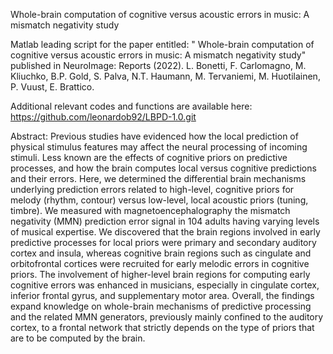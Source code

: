 Whole-brain computation of cognitive versus acoustic errors in music: A mismatch negativity study

Matlab leading script for the paper entitled: " Whole-brain computation of cognitive versus acoustic errors in music: A mismatch negativity study" published in NeuroImage: Reports (2022). L. Bonetti, F. Carlomagno, M. Kliuchko, B.P. Gold, S. Palva, N.T. Haumann, M. Tervaniemi, M. Huotilainen, P. Vuust, E. Brattico.

Additional relevant codes and functions are available here: https://github.com/leonardob92/LBPD-1.0.git

Abstract: Previous studies have evidenced how the local prediction of physical stimulus features may affect the neural processing of incoming stimuli. Less known are the effects of cognitive priors on predictive processes, and how the brain computes local versus cognitive predictions and their errors. Here, we determined the differential brain mechanisms underlying prediction errors related to high-level, cognitive priors for melody (rhythm, contour) versus low-level, local acoustic priors (tuning, timbre). We measured with magnetoencephalography the mismatch negativity (MMN) prediction error signal in 104 adults having varying levels of musical expertise. We discovered that the brain regions involved in early predictive processes for local priors were primary and secondary auditory cortex and insula, whereas cognitive brain regions such as cingulate and orbitofrontal cortices were recruited for early melodic errors in cognitive priors. The involvement of higher-level brain regions for computing early cognitive errors was enhanced in musicians, especially in cingulate cortex, inferior frontal gyrus, and supplementary motor area. Overall, the findings expand knowledge on whole-brain mechanisms of predictive processing and the related MMN generators, previously mainly confined to the auditory cortex, to a frontal network that strictly depends on the type of priors that are to be computed by the brain.
